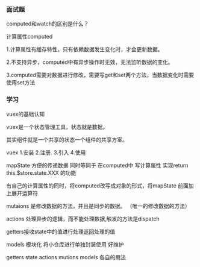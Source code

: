 ### 面试题

computed和watch的区别是什么？

计算属性computed

1.计算属性有缓存特性，只有依赖数据发生变化时，才会更新数据。

2.不支持异步，computed中有异步操作时无效，无法监听数据的变化。

3.computed需要对数据进行修改，需要写get和set两个方法，当数据变化时需要使用set方法











### 学习

vuex的基础认知 

vuex是一个状态管理工具，状态就是数据。

其实组件就是一个共享的状态一个组件的共享方案。

vuex 1.安装 2.注册. 3.引入 4.使用

mapState 方便的传递数据 同时等同于 在computed中 写计算属性 实现return this.$store.state.XXX 的功能

有自己的计算属性的同时，将computed改写成对象的形式，将mapState 前面加上展开运算符

mutaions 是修改数据的方法，并且是同步的数据。 （唯一的修改数据的方法）

actions 处理异步的逻辑，而不能处理数据,触发的方法是dispatch 

getters接收state中的值进行处理返回处理的值

models 模块化 将小仓库进行单独封装使用 好维护 



getters  state actions mutions models 各自的用法 